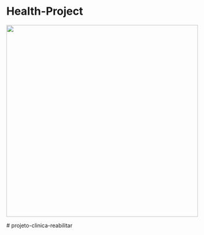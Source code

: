 ﻿# Health-Project


<div>
  <img src="https://user-images.githubusercontent.com/39166422/171869512-37d52642-8365-4cd6-9e16-07de6a447bd1.png" width="500px" />
</div>

#   p r o j e t o - c l i n i c a - r e a b i l i t a r  
 